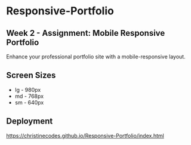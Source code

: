 # Responsive-Portfolio

## Week 2 - Assignment: Mobile Responsive Portfolio
Enhance your professional portfolio site with a mobile-responsive layout.

## Screen Sizes
* lg - 980px
* md - 768px 
* sm - 640px

## Deployment
https://christinecodes.github.io/Responsive-Portfolio/index.html


